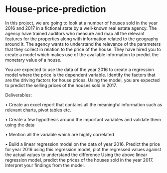 # House-price-prediction
In this project, we are going to look at a number of houses sold in the year 2016 and 2017 in a fictional state by a well-known real estate agency. The agency have trained auditors who measure and map all the relevant features for the properties along with information related to the geography around it. The agency wants to understand the relevance of the parameters that they collect in relation to the price of the house. They have hired you to create a model which makes use of the available information to predict the monetary value of a house. 

You are expected to use the data of the year 2016 to create a regression model where the price is the dependent variable. Identify the factors that are the driving factors for house prices. Using the model, you are expected to predict the selling prices of the houses sold in 2017.

Deliverables:

•	Create an excel report that contains all the meaningful information such as relevant charts, pivot tables etc.

•	Create a few hypothesis around the important variables and validate them using the data

•	Mention all the variable which are highly correlated 

•	Build a linear regression model on the data of year 2016. Predict the price for year 2016 using this regression model, plot the regressed values against the actual values to understand the difference
Using the above linear regression model, predict the prices of the houses sold in the year 2017. Interpret your findings from the model.
